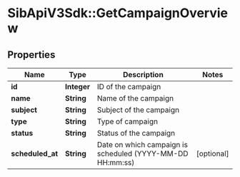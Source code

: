 # SibApiV3Sdk::GetCampaignOverview

## Properties
Name | Type | Description | Notes
------------ | ------------- | ------------- | -------------
**id** | **Integer** | ID of the campaign | 
**name** | **String** | Name of the campaign | 
**subject** | **String** | Subject of the campaign | 
**type** | **String** | Type of campaign | 
**status** | **String** | Status of the campaign | 
**scheduled_at** | **String** | Date on which campaign is scheduled (YYYY-MM-DD HH:mm:ss) | [optional] 


